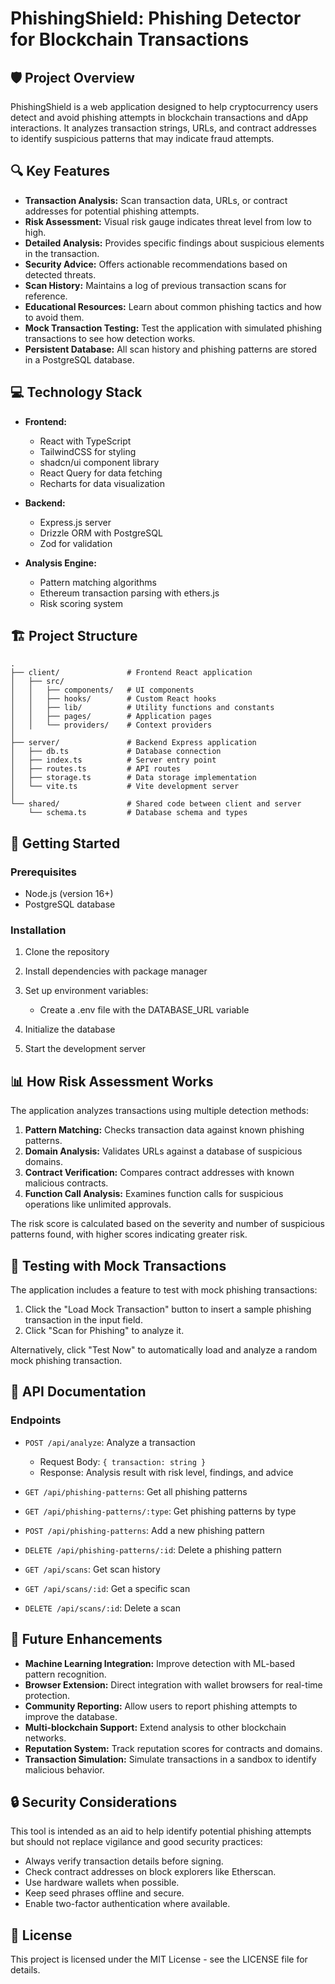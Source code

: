 # PhishingShield: Phishing Detector for Blockchain Transactions

## 🛡️ Project Overview

PhishingShield is a web application designed to help cryptocurrency users detect and avoid phishing attempts in blockchain transactions and dApp interactions. It analyzes transaction strings, URLs, and contract addresses to identify suspicious patterns that may indicate fraud attempts.

## 🔍 Key Features

- **Transaction Analysis:** Scan transaction data, URLs, or contract addresses for potential phishing attempts.
- **Risk Assessment:** Visual risk gauge indicates threat level from low to high.
- **Detailed Analysis:** Provides specific findings about suspicious elements in the transaction.
- **Security Advice:** Offers actionable recommendations based on detected threats.
- **Scan History:** Maintains a log of previous transaction scans for reference.
- **Educational Resources:** Learn about common phishing tactics and how to avoid them.
- **Mock Transaction Testing:** Test the application with simulated phishing transactions to see how detection works.
- **Persistent Database:** All scan history and phishing patterns are stored in a PostgreSQL database.

## 💻 Technology Stack

- **Frontend:**
  - React with TypeScript
  - TailwindCSS for styling
  - shadcn/ui component library
  - React Query for data fetching
  - Recharts for data visualization

- **Backend:**
  - Express.js server
  - Drizzle ORM with PostgreSQL
  - Zod for validation

- **Analysis Engine:**
  - Pattern matching algorithms
  - Ethereum transaction parsing with ethers.js
  - Risk scoring system

## 🏗️ Project Structure

```
.
├── client/               # Frontend React application
│   ├── src/
│   │   ├── components/   # UI components
│   │   ├── hooks/        # Custom React hooks
│   │   ├── lib/          # Utility functions and constants
│   │   ├── pages/        # Application pages
│   │   └── providers/    # Context providers
│
├── server/               # Backend Express application
│   ├── db.ts             # Database connection
│   ├── index.ts          # Server entry point
│   ├── routes.ts         # API routes
│   ├── storage.ts        # Data storage implementation
│   └── vite.ts           # Vite development server
│
└── shared/               # Shared code between client and server
    └── schema.ts         # Database schema and types
```

## 🚀 Getting Started

### Prerequisites

- Node.js (version 16+)
- PostgreSQL database

### Installation

1. Clone the repository
2. Install dependencies with package manager
3. Set up environment variables:
   - Create a .env file with the DATABASE_URL variable

4. Initialize the database

5. Start the development server

## 📊 How Risk Assessment Works

The application analyzes transactions using multiple detection methods:

1. **Pattern Matching:** Checks transaction data against known phishing patterns.
2. **Domain Analysis:** Validates URLs against a database of suspicious domains.
3. **Contract Verification:** Compares contract addresses with known malicious contracts.
4. **Function Call Analysis:** Examines function calls for suspicious operations like unlimited approvals.

The risk score is calculated based on the severity and number of suspicious patterns found, with higher scores indicating greater risk.

## 🧪 Testing with Mock Transactions

The application includes a feature to test with mock phishing transactions:

1. Click the "Load Mock Transaction" button to insert a sample phishing transaction in the input field.
2. Click "Scan for Phishing" to analyze it.

Alternatively, click "Test Now" to automatically load and analyze a random mock phishing transaction.

## 📝 API Documentation

### Endpoints

- `POST /api/analyze`: Analyze a transaction
  - Request Body: `{ transaction: string }`
  - Response: Analysis result with risk level, findings, and advice

- `GET /api/phishing-patterns`: Get all phishing patterns

- `GET /api/phishing-patterns/:type`: Get phishing patterns by type

- `POST /api/phishing-patterns`: Add a new phishing pattern

- `DELETE /api/phishing-patterns/:id`: Delete a phishing pattern

- `GET /api/scans`: Get scan history

- `GET /api/scans/:id`: Get a specific scan

- `DELETE /api/scans/:id`: Delete a scan

## 🔮 Future Enhancements

- **Machine Learning Integration:** Improve detection with ML-based pattern recognition.
- **Browser Extension:** Direct integration with wallet browsers for real-time protection.
- **Community Reporting:** Allow users to report phishing attempts to improve the database.
- **Multi-blockchain Support:** Extend analysis to other blockchain networks.
- **Reputation System:** Track reputation scores for contracts and domains.
- **Transaction Simulation:** Simulate transactions in a sandbox to identify malicious behavior.

## 🔒 Security Considerations

This tool is intended as an aid to help identify potential phishing attempts but should not replace vigilance and good security practices:

- Always verify transaction details before signing.
- Check contract addresses on block explorers like Etherscan.
- Use hardware wallets when possible.
- Keep seed phrases offline and secure.
- Enable two-factor authentication where available.

## 📜 License

This project is licensed under the MIT License - see the LICENSE file for details.

